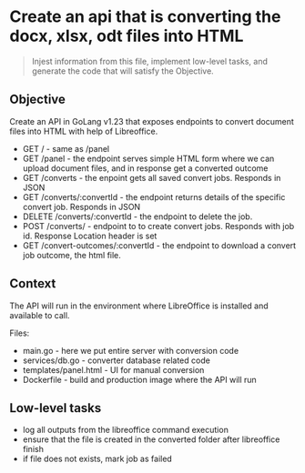 # Create an api that is converting the docx, xlsx, odt files into HTML

> Injest information from this file, implement low-level tasks, and generate the code that will satisfy the Objective.

## Objective

Create an API in GoLang v1.23 that exposes endpoints to convert document files into HTML with help of Libreoffice.

- GET / - same as /panel
- GET /panel - the endpoint serves simple HTML form where we can upload document files, and in response get a converted outcome
- GET /converts - the enpoint gets all saved convert jobs. Responds in JSON
- GET /converts/:convertId - the endpoint returns details of the specific convert job. Responds in JSON
- DELETE /converts/:convertId - the endpoint to delete the job.
- POST /converts/ - endpoint to to create convert jobs. Responds with job id. Response Location header is set
- GET /convert-outcomes/:convertId - the endpoint to download a convert job outcome, the html file.

## Context

The API will run in the environment where LibreOffice is installed and available to call.

Files:
 - main.go - here we put entire server with conversion code
 - services/db.go - converter database related code
 - templates/panel.html - UI for manual conversion
 - Dockerfile - build and production image where the API will run

## Low-level tasks
- log all outputs from the libreoffice command execution
- ensure that the file is created in the converted folder after libreoffice finish
- if file does not exists, mark job as failed